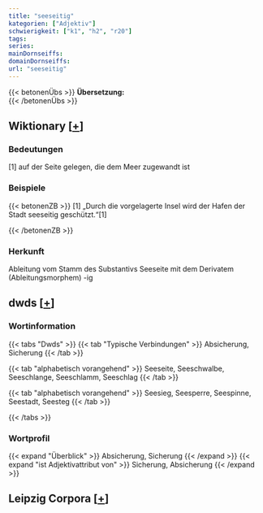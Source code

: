 ```yaml
---
title: "seeseitig"
kategorien: ["Adjektiv"]
schwierigkeit: ["k1", "h2", "r20"]
tags:
series:
mainDornseiffs:
domainDornseiffs:
url: "seeseitig"
---
```


{{< betonenÜbs >}}
**Übersetzung:**  
{{< /betonenÜbs >}}

## Wiktionary [[+](https://de.wiktionary.org/wiki/seeseitig)]

### Bedeutungen
[1] auf der Seite gelegen, die dem Meer zugewandt ist  

### Beispiele
{{< betonenZB >}}
[1] „Durch die vorgelagerte Insel wird der Hafen der Stadt seeseitig geschützt.“[1]  

{{< /betonenZB >}}
### Herkunft
Ableitung vom Stamm des Substantivs Seeseite mit dem Derivatem (Ableitungsmorphem) -ig  



## dwds [[+](https://www.dwds.de/wb/seeseitig)]

### Wortinformation
{{< tabs "Dwds" >}}
{{< tab "Typische Verbindungen" >}}
Absicherung, Sicherung
{{< /tab >}}

{{< tab "alphabetisch vorangehend" >}}
Seeseite, Seeschwalbe, Seeschlange, Seeschlamm, Seeschlag
{{< /tab >}}

{{< tab "alphabetisch vorangehend" >}}
Seesieg, Seesperre, Seespinne, Seestadt, Seesteg
{{< /tab >}}

{{< /tabs >}}

### Wortprofil
{{< expand "Überblick" >}} Absicherung, Sicherung {{< /expand >}}
{{< expand "ist Adjektivattribut von" >}} Sicherung, Absicherung {{< /expand >}}

## Leipzig Corpora [[+](https://corpora.uni-leipzig.de/en/res?word=seeseitig&corpusId=deu_newscrawl-public_2018)]

